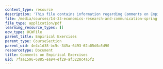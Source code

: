 ```yaml
---
content_type: resource
description: 'This file contains information regarding Comments on Empirical Exercises '
file: /media/courses/14-33-economics-research-and-communication-spring-2012/7faa15966885ea94ef29af3228c4a5f2_MIT14_33S12_EmpExerComment.pdf
file_type: application/pdf
learning_resource_types: []
ocw_type: OCWFile
parent_title: Empirical Exercises
parent_type: CourseSection
parent_uid: 4e4c1d38-bc5c-345a-6493-62a05d0a5d90
resourcetype: Document
title: Comments on Empirical Exercises
uid: 7faa1596-6885-ea94-ef29-af3228c4a5f2
---
```

